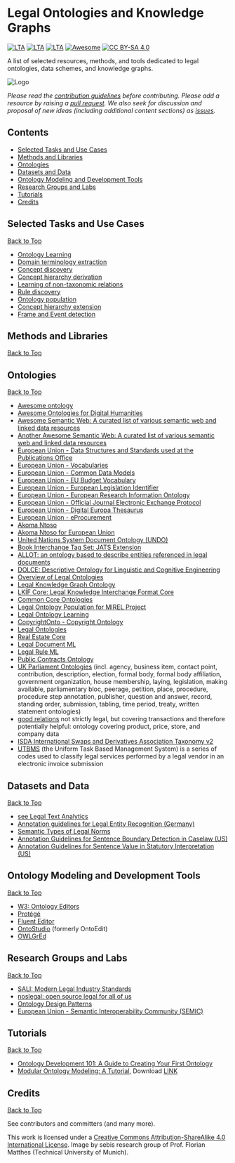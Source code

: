 # Legal Ontologies and Knowledge Graphs
[![LTA](https://img.shields.io/badge/CLP-Ecosystem-blue)](https://github.com/Liquid-Legal-Institute/Common-Legal-Platform)
[![LTA](https://img.shields.io/badge/CLP-Code-red)](https://github.com/Liquid-Legal-Institute/Common-Legal-Platform)
[![LTA](https://img.shields.io/badge/CLP-Community-orange)](https://github.com/Liquid-Legal-Institute/Common-Legal-Platform)
[![Awesome](https://awesome.re/badge.svg)](https://awesome.re)
[![CC BY-SA 4.0][cc-by-sa-shield]][cc-by-sa]

A list of selected resources, methods, and tools dedicated to legal ontologies, data schemes, and knowledge graphs.


![Logo](/images/bgb_network.png)

_Please read the [contribution guidelines](contributing.md) before contributing. Please add a resource by raising a [pull request](https://github.com/Liquid-Legal-Institute/Legal-Ontologies/pulls). We also seek for discussion and proposal of new ideas (including additional content sections) as [issues](https://github.com/Liquid-Legal-Institute/Legal-Ontologies/issues)._

## Contents

* [Selected Tasks and Use Cases](#selected-tasks-and-use-cases)
* [Methods and Libraries](#methods-and-libraries)
* [Ontologies](#ontologies)
* [Datasets and Data](#datasets-and-data)
* [Ontology Modeling and Development Tools](#ontology-modeling-and-development-tools)
* [Research Groups and Labs](#research-groups-and-labs)
* [Tutorials](#tutorials)
* [Credits](#credits)

## Selected Tasks and Use Cases
[Back to Top](#contents)

- [Ontology Learning](https://en.wikipedia.org/wiki/Ontology_learning)
- [Domain terminology extraction](https://en.wikipedia.org/wiki/Ontology_learning#Domain_terminology_extraction)
- [Concept discovery](https://en.wikipedia.org/wiki/Ontology_learning#Concept_discovery)
- [Concept hierarchy derivation](https://en.wikipedia.org/wiki/Ontology_learning#Concept_hierarchy_derivation)
- [Learning of non-taxonomic relations](https://en.wikipedia.org/wiki/Ontology_learning#Learning_of_non-taxonomic_relations)
- [Rule discovery](https://en.wikipedia.org/wiki/Ontology_learning#Rule_discovery)
- [Ontology population](https://en.wikipedia.org/wiki/Ontology_learning#Ontology_population)
- [Concept hierarchy extension](https://en.wikipedia.org/wiki/Ontology_learning#Concept_hierarchy_extension)
- [Frame and Event detection](https://en.wikipedia.org/wiki/Ontology_learning#Frame_and_Event_detection)

## Methods and Libraries
[Back to Top](#contents)

## Ontologies
[Back to Top](#contents)

- [Awesome ontology](https://github.com/ozekik/awesome-ontology)
- [Awesome Ontologies for Digital Humanities](https://github.com/CLARIAH/awesome-humanities-ontologies)
- [Awesome Semantic Web: A curated list of various semantic web and linked data resources](https://github.com/semantalytics/awesome-semantic-web)
- [Another Awesome Semantic Web: A curated list of various semantic web and linked data resources](https://github.com/jbenner-radham/awesome-semantic-web)
- [European Union - Data Structures and Standards used at the Publications Office](https://op.europa.eu/en/web/eu-vocabularies/op-standards)
- [European Union - Vocabularies](https://op.europa.eu/en/web/eu-vocabularies/home)
- [European Union - Common Data Models](https://op.europa.eu/en/web/eu-vocabularies/dataset/-/resource?uri=http://publications.europa.eu/resource/dataset/cdm)
- [European Union - EU Budget Vocabulary](https://op.europa.eu/en/web/eu-vocabularies/dataset/-/resource?uri=http://publications.europa.eu/resource/dataset/budget-ontology)
- [European Union - European Legislation Identifier](https://op.europa.eu/en/web/eu-vocabularies/dataset/-/resource?uri=http://publications.europa.eu/resource/dataset/eli)
- [European Union - European Research Information Ontology](https://op.europa.eu/en/web/eu-vocabularies/dataset/-/resource?uri=http://publications.europa.eu/resource/dataset/eurio)
- [European Union - Official Journal Electronic Exchange Protocol](https://op.europa.eu/de/web/eu-vocabularies/dataset/-/resource?uri=http://publications.europa.eu/resource/dataset/ojeep)
- [European Union - Digital Europa Thesaurus](https://op.europa.eu/de/web/eu-vocabularies/det)
- [European Union - eProcurement](https://op.europa.eu/de/web/eu-vocabularies/e-procurement)
- [Akoma Ntoso](http://www.akomantoso.org/?page_id=47)
- [Akoma Ntoso for European Union](https://op.europa.eu/en/web/eu-vocabularies/dataset/-/resource?uri=http://publications.europa.eu/resource/dataset/akn4eu)
- [United Nations System Document Ontology (UNDO)](https://unsceb-hlcm.github.io/onto-undo/index.html)
- [Book Interchange Tag Set: JATS Extension](https://jats.nlm.nih.gov/extensions/bits/)
- [ALLOT: an ontology based to describe entities referenced in legal documents](https://github.com/essepuntato/allot)
- [DOLCE: Descriptive Ontology for Linguistic and Cognitive Engineering](http://www.ontologydesignpatterns.org/ont/dul/DUL.owl)
- [Overview of Legal Ontologies](https://lynx-project.eu/data2/reference-ontologies)
- [Legal Knowledge Graph Ontology](https://lynx-project.eu/doc/lkg/)
- [LKIF Core: Legal Knowledge Interchange Format Core](https://github.com/RinkeHoekstra/lkif-core)
- [Common Core Ontologies](https://github.com/CommonCoreOntology/CommonCoreOntologies)
- [Legal Ontology Population for MIREL Project](https://github.com/PLN-FaMAF/legal-ontology-population)
- [Legal Ontology Learning](https://github.com/sunghun9636/Legal-Ontology-Learning)
- [CopyrightOnto - Copyright Ontology](https://github.com/rhizomik/copyrightonto)
- [Legal Ontologies](https://github.com/jslin/ontoligies)
- [Real Estate Core](https://www.realestatecore.io/download)
- [Legal Document ML](https://www.oasis-open.org/committees/tc_home.php?wg_abbrev=legaldocml)
- [Legal Rule ML](http://docs.oasis-open.org/legalruleml/legalruleml-core-spec/v1.0/legalruleml-core-spec-v1.0.html)
- [Public Contracts Ontology](https://github.com/opendatacz/public-contracts-ontology)
- [UK Parliament Ontologies](https://ukparliament.github.io/ontologies/) (incl. agency, business item, contact point, contribution, description, election, formal body, formal body affiliation, government organization, house membership, laying, legislation, making available, parliamentary bloc, peerage, petition, place, procedure, procedure step annotation, publisher, question and answer, record, standing order, submission, tabling, time period, treaty, written statement ontologies)
- [good relations](http://www.heppnetz.de/ontologies/goodrelations/) not strictly legal, but covering transactions and therefore potentially helpful: ontology covering product, price, store, and company data
- [ISDA International Swaps and Derivatives Association Taxonomy v2](https://www.isda.org/2019/09/04/isda-taxonomy-2-0-finalized/)
- [UTBMS](https://utbms.com/) (the Uniform Task Based Management System) is a series of codes used to classify legal services performed by a legal vendor in an electronic invoice submission

## Datasets and Data
[Back to Top](#contents)
- [see Legal Text Analytics](https://github.com/Liquid-Legal-Institute/Legal-Text-Analytics)
- [Annotation guidelines for Legal Entity Recognition (Germany)](https://github.com/elenanereiss/Legal-Entity-Recognition/blob/master/docs/Annotationsrichtlinien.pdf)
- [Semantic Types of Legal Norms](https://wwwmatthes.in.tum.de/file/18x0ledera9rh/Sebis-Public-Website/-/Semantic-Types-of-Legal-Norms-in-German-Laws-Classification-and-Analysis-Using-Local-Linear-Explanations/Wa18c.pdf)
- [Annotation Guidelines for Sentence Boundary Detection in Caselaw (US)](https://github.com/jsavelka/sbd_adjudicatory_dec/blob/master/LLT_sentence_annotation_protocol.md)
- [Annotation Guidelines for Sentence Value in Statutory Interpretation (US)](https://github.com/jsavelka/statutory_interpretation/blob/master/annotation_guidelines_v2.pdf)

## Ontology Modeling and Development Tools
[Back to Top](#contents)

- [W3: Ontology Editors](https://www.w3.org/wiki/Ontology_editors)
- [Protégé](https://protege.stanford.edu/) 
- [Fluent Editor](https://www.cognitum.eu/Semantics/FluentEditor/) 
- [OntoStudio](https://www.semafora-systems.com/ontobroker-and-ontostudio-x) (formerly OntoEdit) 
- [OWLGrEd](http://owlgred.lumii.lv/)

## Research Groups and Labs
[Back to Top](#contents)

- [SALI: Modern Legal Industry Standards](https://www.sali.org/)
- [noslegal: open source legal for all of us](https://www.noslegal.org/)
- [Ontology Design Patterns](http://ontologydesignpatterns.org/wiki/Ontology_Design_Patterns_._org_%28ODP%29)
- [European Union - Semantic Interoperability Community (SEMIC)](https://joinup.ec.europa.eu/collection/semantic-interoperability-community-semic/about)

## Tutorials
[Back to Top](#contents)

- [Ontology Development 101: A Guide to Creating Your First Ontology](https://protege.stanford.edu/publications/ontology_development/ontology101.pdf)
- [Modular Ontology Modeling: A Tutorial](https://daselab.cs.ksu.edu/publications/modular-ontology-modeling-tutorial), Download [LINK](https://daselab.cs.ksu.edu/sites/default/files/2020-mom-tutorial.pdf)


## Credits
[Back to Top](#contents)

See contributors and committers (and many more).

This work is licensed under a [Creative Commons Attribution-ShareAlike 4.0 International License][cc-by-sa].
Image by sebis research group of Prof. Florian Matthes (Technical University of Munich).

[cc-by-sa]: http://creativecommons.org/licenses/by-sa/4.0/
[cc-by-sa-shield]: https://img.shields.io/badge/License-CC%20BY--SA%204.0-lightgrey.svg
